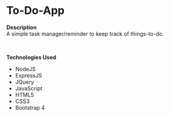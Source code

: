 # To-Do-App

<strong>Description</strong><br>
A simple task manager/reminder to keep track of things-to-do.

<br>

<strong>Technologies Used</strong><br>
<ul>
<li>NodeJS</li>
<li>ExpressJS</li>
<li>JQuery</li>
<li>JavaScript</li>
<li>HTML5</li>
<li>CSS3</li>
<li>Bootstrap 4</li>
</ul>
